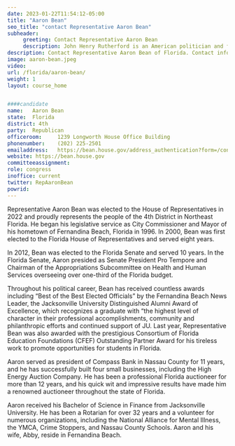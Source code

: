 ```yaml
---
date: 2023-01-22T11:54:12-05:00
title: "Aaron Bean"
seo_title: "contact Representative Aaron Bean"
subheader:
     greeting: Contact Representative Aaron Bean 
     description: John Henry Rutherford is an American politician and former sheriff who is currently serving in the United States House of Representatives for Florida's 4th congressional district, which encompasses most of Jacksonville and most of its suburbs in Nassau and St. Johns counties, including St. Augustine.
description: Contact Representative Aaron Bean of Florida. Contact information for Aaron Bean includes email address, phone number, and mailing address.
image: aaron-bean.jpeg
video: 
url: /florida/aaron-bean/
weight: 1
layout: course_home


####candidate
name:	Aaron Bean
state:	Florida
district: 4th
party:	Republican
officeroom:		1239 Longworth House Office Building
phonenumber:	(202) 225-2501
emailaddress:	https://bean.house.gov/address_authentication?form=/contact
website: https://bean.house.gov
committeeassignment: 
role: congress
inoffice: current
twitter: RepAaronBean
powrid: 
---
```


Representative Aaron Bean was elected to the House of Representatives in 2022 and proudly represents the people of the 4th District in Northeast Florida. He began his legislative service as City Commissioner and Mayor of his hometown of Fernandina Beach, Florida in 1996.  In 2000, Bean was first elected to the Florida House of Representatives and served eight years. 
 
In 2012, Bean was elected to the Florida Senate and served 10 years. In the Florida Senate, Aaron presided as Senate President Pro Tempore and Chairman of the Appropriations Subcommittee on Health and Human Services overseeing over one-third of the Florida budget.

Throughout his political career, Bean has received countless awards including “Best of the Best Elected Officials” by the Fernandina Beach News Leader, the Jacksonville University Distinguished Alumni Award of Excellence, which recognizes a graduate with “the highest level of character in their professional accomplishments, community and philanthropic efforts and continued support of JU. Last year, Representative Bean was also awarded with the prestigious Consortium of Florida Education Foundations (CFEF) Outstanding Partner Award for his tireless work to promote opportunities for students in Florida.

Aaron served as president of Compass Bank in Nassau County for 11 years, and he has successfully built four small businesses, including the High Energy Auction Company. He has been a professional Florida auctioneer for more than 12 years, and his quick wit and impressive results have made him a renowned auctioneer throughout the state of Florida.

Aaron received his Bachelor of Science in Finance from Jacksonville University.  He has been a Rotarian for over 32 years and a volunteer for numerous organizations, including the National Alliance for Mental Illness, the YMCA, Crime Stoppers, and Nassau County Schools. Aaron and his wife, Abby, reside in Fernandina Beach.
